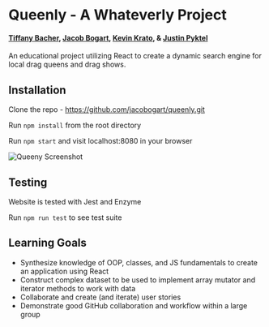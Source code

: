 # Queenly - A Whateverly Project
#### [Tiffany Bacher](https://github.com/tiffanybacher), [Jacob Bogart](https://github.com/jacobogart), [Kevin Krato](https://github.com/KevinKra), & [Justin Pyktel](https://github.com/SiimonStark)
An educational project utilizing React to create a dynamic search engine for local drag queens and drag shows. 

## Installation
Clone the repo - https://github.com/jacobogart/queenly.git

Run `npm install` from the root directory

Run `npm start` and visit localhost:8080 in your browser

![Queeny Screenshot](https://ih1.redbubble.net/image.604167813.5307/flat,1000x1000,075,f.u1.jpg)

## Testing
Website is tested with Jest and Enzyme

Run `npm run test` to see test suite

## Learning Goals
* Synthesize knowledge of OOP, classes, and JS fundamentals to create an application using React
* Construct complex dataset to be used to implement array mutator and iterator methods to work with data
* Collaborate and create (and iterate) user stories
* Demonstrate good GitHub collaboration and workflow within a large group
